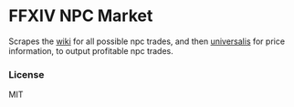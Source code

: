 # FFXIV  NPC Market

Scrapes the [wiki](https://ffxiv.consolegameswiki.com/wiki/FF14_Wiki) for all possible npc trades, and then [universalis](https://universalis.app/) for price information, to output profitable npc trades.


### License

MIT

